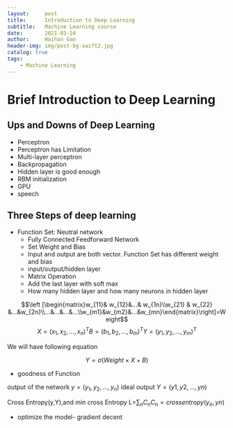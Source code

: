 ```yaml
---
layout:     post
title:      Introduction to Deep Learning
subtitle:   Machine Learning course
date:       2021-03-24
author:     Haihan Gao
header-img: img/post-bg-swift2.jpg
catalog: true
tags:
    - Machine Learning
---
```

# Brief Introduction to Deep Learning

## Ups and Downs of Deep Learning

* Perceptron
* Perceptron has Limitation
* Multi-layer perceptron
* Backpropagation
* Hidden layer is good enough
* RBM initialization
* GPU
* speech

## Three Steps of deep learning

* Function Set: Neutral network
  * Fully Connected Feedforward Network
  * Set Weight and Bias
  * Input and output are both vector. Function Set has different weight and bias
  * input/output/hidden layer
  * Matrix Operation
  * Add the last layer with soft max
  * How many hidden layer and how many neurons in hidden layer

$$\left [\begin{matrix}w_{11}& w_{12}&...& w_{1n}\\w_{21} & w_{22} &...&w_{2n}\\...&...&...&...\\w_{m1}&w_{m2}&...&w_{mn}\end{matrix}\right]=Weight$$ $$X={(x_1,x_2,...,x_n)^T} B={(b_1,b_2,...,b_m)^T} Y={(y_1,y_2,...,y_m)^T}$$

We will have following equation

$$Y=\sigma (Weight \times X+B)$$

* goodness of Function

output of the network $y=(y_1,y_2,...,y_n)$ ideal output $Y=(y1,y2,...,yn)$

Cross Entropy(y,Y),and min cross Entropy L=$\sum_n{C_n} C_n=crossentropy(y_n,yn)$

* optimize the model- gradient decent
